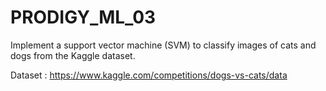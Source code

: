 # PRODIGY_ML_03
Implement a support vector machine (SVM) to classify images of cats and dogs from the Kaggle dataset.

Dataset : https://www.kaggle.com/competitions/dogs-vs-cats/data
